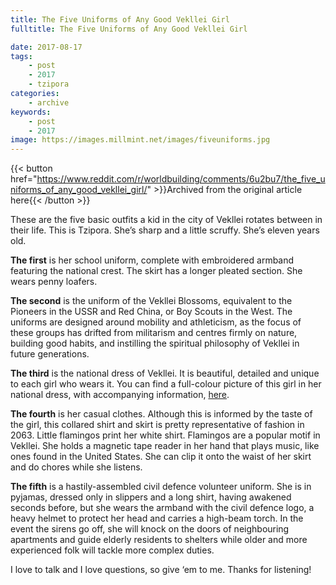 ```yaml
---
title: The Five Uniforms of Any Good Vekllei Girl
fulltitle: The Five Uniforms of Any Good Vekllei Girl

date: 2017-08-17
tags:
    - post
    - 2017
    - tzipora
categories:
    - archive
keywords:
    - post
    - 2017
image: https://images.millmint.net/images/fiveuniforms.jpg
---
```

{{< button href="https://www.reddit.com/r/worldbuilding/comments/6u2bu7/the_five_uniforms_of_any_good_vekllei_girl/" >}}Archived from the original article here{{< /button >}}


These are the five basic outfits a kid in the city of Vekllei rotates between in their life. This is Tzipora. She’s sharp and a little scruffy.  She’s eleven years old.

**The first** is her school uniform, complete with embroidered armband featuring the national crest. The skirt has a longer pleated section. She wears penny loafers.

**The second** is the uniform of the Vekllei Blossoms, equivalent to the Pioneers in the USSR and Red China, or Boy Scouts in the West. The uniforms are designed around mobility and athleticism, as the focus of these groups has drifted from militarism and centres firmly on nature, building good habits, and instilling the spiritual philosophy of Vekllei in future generations.

**The third** is the national dress of Vekllei. It is beautiful, detailed and unique to each girl who wears it. You can find a full-colour picture of this girl in her national dress, with accompanying information, [here](https://www.reddit.com/r/worldbuilding/comments/6o1k7x/she_stands_in_the_harbour_in_national_dress_jets/).

**The fourth** is her casual clothes. Although this is informed by the taste of the girl, this collared shirt and skirt is pretty representative of fashion in 2063. Little flamingos print her white shirt. Flamingos are a popular motif in Vekllei. She holds a magnetic tape reader in her hand that plays music, like ones found in the United States. She can clip it onto the waist of her skirt and do chores while she listens.

**The fifth** is a hastily-assembled civil defence volunteer uniform. She is in pyjamas, dressed only in slippers and a long shirt, having awakened seconds before, but she wears the armband with the civil defence logo, a heavy helmet to protect her head and carries a high-beam torch. In the event the sirens go off, she will knock on the doors of neighbouring apartments and guide elderly residents to shelters while older and more experienced folk will tackle more complex duties.

I love to talk and I love questions, so give ‘em to me. Thanks for listening!
